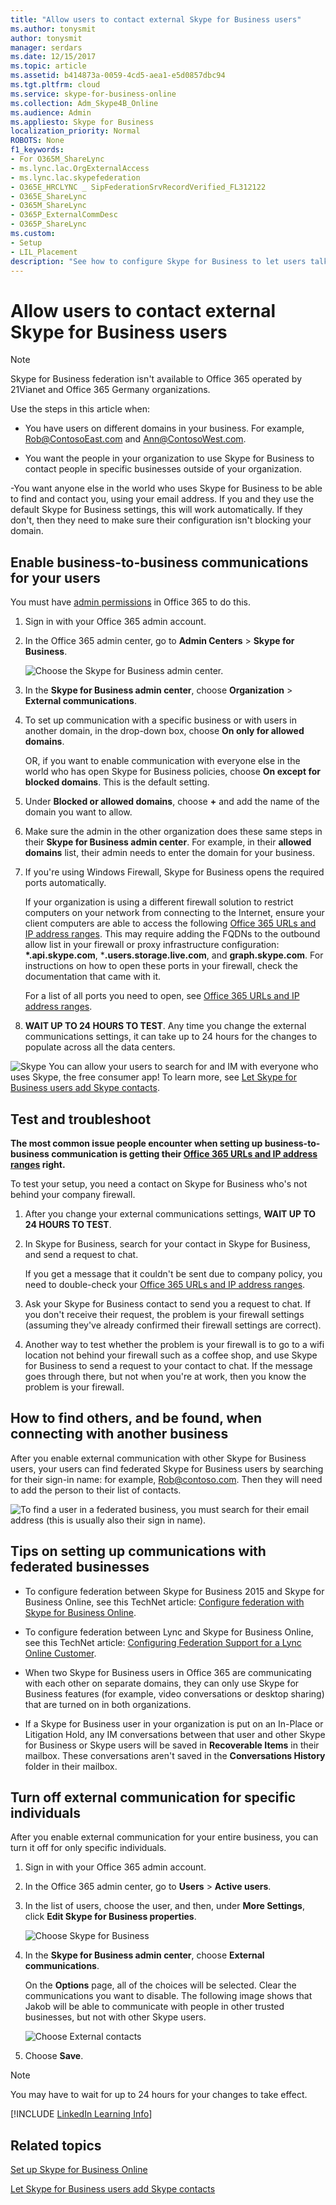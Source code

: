 ```yaml
---
title: "Allow users to contact external Skype for Business users"
ms.author: tonysmit
author: tonysmit
manager: serdars
ms.date: 12/15/2017
ms.topic: article
ms.assetid: b414873a-0059-4cd5-aea1-e5d0857dbc94
ms.tgt.pltfrm: cloud
ms.service: skype-for-business-online
ms.collection: Adm_Skype4B_Online
ms.audience: Admin
ms.appliesto: Skype for Business
localization_priority: Normal
ROBOTS: None
f1_keywords:
- For O365M_ShareLync
- ms.lync.lac.OrgExternalAccess
- ms.lync.lac.skypefederation
- O365E_HRCLYNC _ SipFederationSrvRecordVerified_FL312122
- O365E_ShareLync
- O365M_ShareLync
- O365P_ExternalCommDesc
- O365P_ShareLync
ms.custom:
- Setup
- LIL_Placement
description: "See how to configure Skype for Business to let users talk to users in another organization, or let outside contacts to them. "
---
```


# Allow users to contact external Skype for Business users

> [!NOTE]
> Skype for Business federation isn't available to Office 365 operated by 21Vianet and Office 365 Germany organizations. 
  
Use the steps in this article when:
  
- You have users on different domains in your business. For example, Rob@ContosoEast.com and Ann@ContosoWest.com.
    
- You want the people in your organization to use Skype for Business to contact people in specific businesses outside of your organization.
    
-You want anyone else in the world who uses Skype for Business to be able to find and contact you, using your email address. If you and they use the default Skype for Business settings, this will work automatically. If they don't, then they need to make sure their configuration isn't blocking your domain.
    
## Enable business-to-business communications for your users
<a name="bk_preview"> </a>

You must have [admin permissions](https://support.office.com/en-us/article/da585eea-f576-4f55-a1e0-87090b6aaa9d) in Office 365 to do this.
  
1. Sign in with your Office 365 admin account. 
    
2. In the Office 365 admin center, go to **Admin Centers** > **Skype for Business**.
    
    ![Choose the Skype for Business admin center.](../images/376a7a45-e6e3-4716-be09-d2f294d885a2.png)
  
3. In the **Skype for Business admin center**, choose **Organization** > **External communications**.
    
4. To set up communication with a specific business or with users in another domain, in the drop-down box, choose **On only for allowed domains**.
    
    OR, if you want to enable communication with everyone else in the world who has open Skype for Business policies, choose **On except for blocked domains**. This is the default setting.
    
5. Under **Blocked or allowed domains**, choose **+** and add the name of the domain you want to allow.
    
6. Make sure the admin in the other organization does these same steps in their **Skype for Business admin center**. For example, in their **allowed domains** list, their admin needs to enter the domain for your business.
    
7. If you're using Windows Firewall, Skype for Business opens the required ports automatically.
    
    If your organization is using a different firewall solution to restrict computers on your network from connecting to the Internet, ensure your client computers are able to access the following [Office 365 URLs and IP address ranges](https://docs.microsoft.com/en-us/microsoftteams/office-365-urls-ip-address-ranges). This may require adding the FQDNs to the outbound allow list in your firewall or proxy infrastructure configuration: **\*.api.skype.com**, \***.users.storage.live.com**, and **graph.skype.com**. For instructions on how to open these ports in your firewall, check the documentation that came with it.
    
    For a list of all ports you need to open, see [Office 365 URLs and IP address ranges](https://docs.microsoft.com/en-us/microsoftteams/office-365-urls-ip-address-ranges).
    
8. **WAIT UP TO 24 HOURS TO TEST**. Any time you change the external communications settings, it can take up to 24 hours for the changes to populate across all the data centers.
    
![Skype](../images/58550720-2a68-42d1-a926-1884e6aeb55c.png) You can allow your users to search for and IM with everyone who uses Skype, the free consumer app! To learn more, see [Let Skype for Business users add Skype contacts](let-skype-for-business-users-add-skype-contacts.md).
  
## Test and troubleshoot
<a name="bk_preview"> </a>

 **The most common issue people encounter when setting up business-to-business communication is getting their [Office 365 URLs and IP address ranges](https://docs.microsoft.com/en-us/microsoftteams/office-365-urls-ip-address-ranges) right.**
  
To test your setup, you need a contact on Skype for Business who's not behind your company firewall.
  
1. After you change your external communications settings, **WAIT UP TO 24 HOURS TO TEST**.
    
2. In Skype for Business, search for your contact in Skype for Business, and send a request to chat.
    
    If you get a message that it couldn't be sent due to company policy, you need to double-check your [Office 365 URLs and IP address ranges](https://docs.microsoft.com/en-us/microsoftteams/office-365-urls-ip-address-ranges).
    
3. Ask your Skype for Business contact to send you a request to chat. If you don't receive their request, the problem is your firewall settings (assuming they've already confirmed their firewall settings are correct).
    
4. Another way to test whether the problem is your firewall is to go to a wifi location not behind your firewall such as a coffee shop, and use Skype for Business to send a request to your contact to chat. If the message goes through there, but not when you're at work, then you know the problem is your firewall.
    
## How to find others, and be found, when connecting with another business
<a name="bk_preview"> </a>

After you enable external communication with other Skype for Business users, your users can find federated Skype for Business users by searching for their sign-in name: for example, Rob@contoso.com. Then they will need to add the person to their list of contacts.
  
![To find a user in a federated business, you must search for their email address (this is usually also their sign in name).](../images/20242f85-0636-463b-8df3-1e123784d7fa.png)
  
## Tips on setting up communications with federated businesses
<a name="bk_preview"> </a>

- To configure federation between Skype for Business 2015 and Skype for Business Online, see this TechNet article: [Configure federation with Skype for Business Online](https://technet.microsoft.com/en-us/library/jj205126.aspx).
    
- To configure federation between Lync and Skype for Business Online, see this TechNet article: [Configuring Federation Support for a Lync Online Customer](https://technet.microsoft.com/en-us/library/hh202193.aspx).
    
- When two Skype for Business users in Office 365 are communicating with each other on separate domains, they can only use Skype for Business features (for example, video conversations or desktop sharing) that are turned on in both organizations.
    
- If a Skype for Business user in your organization is put on an In-Place or Litigation Hold, any IM conversations between that user and other Skype for Business or Skype users will be saved in **Recoverable Items** in their mailbox. These conversations aren't saved in the **Conversations History** folder in their mailbox.
    
## Turn off external communication for specific individuals
<a name="bk_preview"> </a>

After you enable external communication for your entire business, you can turn it off for only specific individuals.
  
1. Sign in with your Office 365 admin account.
    
2. In the Office 365 admin center, go to **Users** > **Active users**.
    
3. In the list of users, choose the user, and then, under **More Settings**, click **Edit Skype for Business properties**.
    
    ![Choose Skype for Business](../images/2b0f9a7b-3fee-4f4b-968a-68c429eeb395.png)
  
4. In the **Skype for Business admin center**, choose **External communications**.
    
    On the **Options** page, all of the choices will be selected. Clear the communications you want to disable. The following image shows that Jakob will be able to communicate with people in other trusted businesses, but not with other Skype users.
    
    ![Choose External contacts](../images/4e546321-a065-48ed-8ac7-1e112a780eab.png)
  
5. Choose **Save**.
    
> [!NOTE]
> You may have to wait for up to 24 hours for your changes to take effect. 
  


[!INCLUDE [LinkedIn Learning Info](../common/office/linkedin-learning-info.md)]
   
   
## Related topics
<a name="bk_preview"> </a>

[Set up Skype for Business Online](set-up-skype-for-business-online.md)
  
[Let Skype for Business users add Skype contacts](let-skype-for-business-users-add-skype-contacts.md)
  

